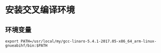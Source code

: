 # 安装交叉编译环境

## 环境变量

`export PATH=/usr/local/my/gcc-linaro-5.4.1-2017.05-x86_64_arm-linux-gnueabihf/bin:$PATH`

